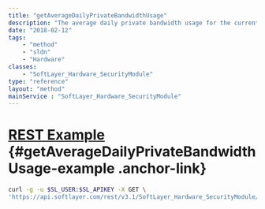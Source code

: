 ```yaml
---
title: "getAverageDailyPrivateBandwidthUsage"
description: "The average daily private bandwidth usage for the current billing cycle."
date: "2018-02-12"
tags:
    - "method"
    - "sldn"
    - "Hardware"
classes:
    - "SoftLayer_Hardware_SecurityModule"
type: "reference"
layout: "method"
mainService : "SoftLayer_Hardware_SecurityModule"
---
```


# [REST Example](#getAverageDailyPrivateBandwidthUsage-example) <a href="/article/rest/"><i class="fas fa-question"></i></a> {#getAverageDailyPrivateBandwidthUsage-example .anchor-link} 
```bash
curl -g -u $SL_USER:$SL_APIKEY -X GET \
'https://api.softlayer.com/rest/v3.1/SoftLayer_Hardware_SecurityModule/{SoftLayer_Hardware_SecurityModuleID}/getAverageDailyPrivateBandwidthUsage'
```
